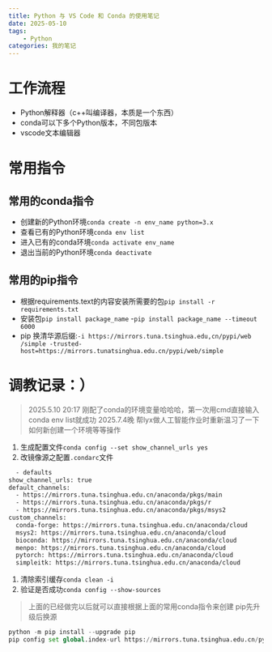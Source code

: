```yaml
---
title: Python 与 VS Code 和 Conda 的使用笔记
date: 2025-05-10
tags:
    - Python
categories: 我的笔记
---
```

# 工作流程
- Python解释器（c++叫编译器，本质是一个东西）
- conda可以下多个Python版本，不同包版本
- vscode文本编辑器

# 常用指令
## 常用的conda指令
- 创建新的Python环境`conda create -n env_name python=3.x`
- 查看已有的Python环境`conda env list`
- 进入已有的conda环境`conda activate env_name`
- 退出当前的Python环境`conda deactivate`

## 常用的pip指令
- 根据requirements.text的内容安装所需要的包`pip install -r requirements.txt`
- 安装包`pip install package_name`
-`pip install package_name --timeout 6000`
- pip 换清华源后缀:`-i https://mirrors.tuna.tsinghua.edu,cn/pypi/web /simple -trusted-host=https://mirrors.tunatsinghua.edu.cn/pypi/web/simple`

# 调教记录：）

> 2025.5.10 20:17 刚配了conda的环境变量哈哈哈，第一次用cmd直接输入conda env list就成功
> 2025.7.4晚 帮lyx做人工智能作业时重新温习了一下如何新创建一个环境等等操作
1. 生成配置文件`conda config --set show_channel_urls yes`
2. 改镜像源之配置`.condarc`文件
```txt
  - defaults
show_channel_urls: true
default_channels:
  - https://mirrors.tuna.tsinghua.edu.cn/anaconda/pkgs/main
  - https://mirrors.tuna.tsinghua.edu.cn/anaconda/pkgs/r
  - https://mirrors.tuna.tsinghua.edu.cn/anaconda/pkgs/msys2
custom_channels:
  conda-forge: https://mirrors.tuna.tsinghua.edu.cn/anaconda/cloud
  msys2: https://mirrors.tuna.tsinghua.edu.cn/anaconda/cloud
  bioconda: https://mirrors.tuna.tsinghua.edu.cn/anaconda/cloud
  menpo: https://mirrors.tuna.tsinghua.edu.cn/anaconda/cloud
  pytorch: https://mirrors.tuna.tsinghua.edu.cn/anaconda/cloud
  simpleitk: https://mirrors.tuna.tsinghua.edu.cn/anaconda/cloud
```
1. 清除索引缓存`conda clean -i`
2. 验证是否成功`conda config --show-sources`
> 上面的已经做完以后就可以直接根据上面的常用conda指令来创建
> pip先升级后换源
``` python
python -m pip install --upgrade pip
pip config set global.index-url https://mirrors.tuna.tsinghua.edu.cn/pypi/web/simple
```


